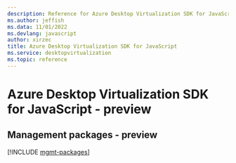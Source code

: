 ```yaml
---
description: Reference for Azure Desktop Virtualization SDK for JavaScript
ms.author: jeffish
ms.data: 11/01/2022
ms.devlang: javascript
author: xirzec
title: Azure Desktop Virtualization SDK for JavaScript
ms.service: desktopvirtualization
ms.topic: reference
---
```

# Azure Desktop Virtualization SDK for JavaScript - preview

## Management packages - preview
[!INCLUDE [mgmt-packages](desktop-virtualization-mgmt-index.md)]